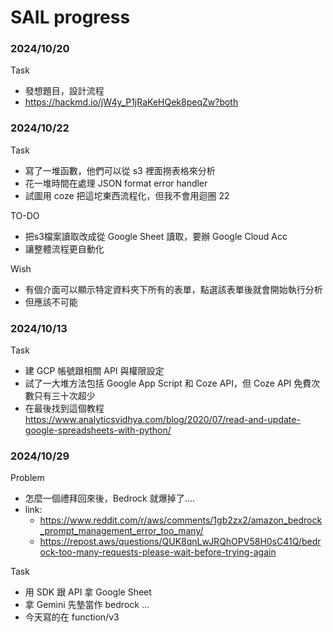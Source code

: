 # SAIL progress
### 2024/10/20
Task
- 發想題目，設計流程
- https://hackmd.io/jW4y_P1jRaKeHQek8peqZw?both

### 2024/10/22
Task
- 寫了一堆函數，他們可以從 s3 裡面撈表格來分析
- 花一堆時間在處理 JSON format error handler
- 試圖用 coze 把這坨東西流程化，但我不會用迴圈 22

TO-DO
- 把s3檔案讀取改成從 Google Sheet 讀取，要辦 Google Cloud Acc
- 讓整體流程更自動化

Wish
- 有個介面可以顯示特定資料夾下所有的表單，點選該表單後就會開始執行分析
- 但應該不可能

### 2024/10/13
Task
- 建 GCP 帳號跟相關 API 與權限設定
- 試了一大堆方法包括 Google App Script 和 Coze API，但 Coze API 免費次數只有三十次超少
- 在最後找到這個教程 https://www.analyticsvidhya.com/blog/2020/07/read-and-update-google-spreadsheets-with-python/

### 2024/10/29
Problem
- 怎麼一個禮拜回來後，Bedrock 就爆掉了....
- link: 
  - https://www.reddit.com/r/aws/comments/1gb2zx2/amazon_bedrock_prompt_management_error_too_many/
  - https://repost.aws/questions/QUK8qnLwJRQhOPV58H0sC41Q/bedrock-too-many-requests-please-wait-before-trying-again

Task
- 用 SDK 跟 API 拿 Google Sheet
- 拿 Gemini 先墊當作 bedrock ...
- 今天寫的在 function/v3
